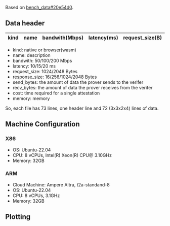 
Based on [bench_data#20e54d0](https://github.com/primus-labs/zktls-bench/tree/20e54d0).

## Data header

| kind | name | bandwith(Mbps) | latency(ms) | request_size(B) | response_size(B) | send_bytes(B) | recv_bytes(B) | cost(ms) | memory(KB) |
| ---- | ---- | -------------- | ----------- | --------------- | ---------------- | ------------- | ------------- | -------- | ---------- |

- kind: native or browser(wasm)
- name: description
- bandwith: 50/100/200 Mbps
- latency: 10/15/20 ms
- request_size: 1024/2048 Bytes
- response_size: 16/256/1024/2048 Bytes
- send_bytes: the amount of data the prover sends to the verifer
- recv_bytes: the amount of data the prover receives from the verifer
- cost: time required for a single attestation
- memory: memory

So, each file has 73 lines, one header line and 72 (3x3x2x4) lines of data.



## Machine Configuration
### X86
- OS: Ubuntu-22.04
- CPU: 8 vCPUs, Intel(R) Xeon(R) CPU@ 3.10GHz
- Memory: 32GB

### ARM
- Cloud Machine: Ampere Altra, t2a-standand-8
- OS: Ubuntu-22.04
- CPU: 8 vCPUs, 3.1GHz
- Memory: 32GB


## Plotting


